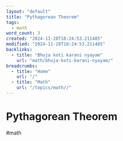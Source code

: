 ```yaml
---
layout: "default"
title: "Pythagorean Theorem"
tags:
  - math
word_count: 3
created: "2024-11-28T18:24:53.211485"
modified: "2024-11-28T18:24:53.211485"
backlinks:
  - title: "Bhuja koti karani nyayam"
    url: "math/bhuja-koti-karani-nyayam/"
breadcrumbs:
  - title: "Home"
    url: "/"
  - title: "Math"
    url: "/topics/math//"
---
```

# Pythagorean Theorem


#math
